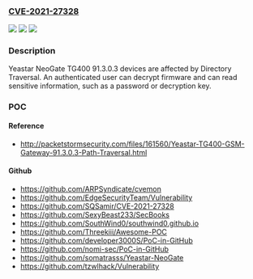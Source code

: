 ### [CVE-2021-27328](https://cve.mitre.org/cgi-bin/cvename.cgi?name=CVE-2021-27328)
![](https://img.shields.io/static/v1?label=Product&message=n%2Fa&color=blue)
![](https://img.shields.io/static/v1?label=Version&message=n%2Fa&color=blue)
![](https://img.shields.io/static/v1?label=Vulnerability&message=n%2Fa&color=brighgreen)

### Description

Yeastar NeoGate TG400 91.3.0.3 devices are affected by Directory Traversal. An authenticated user can decrypt firmware and can read sensitive information, such as a password or decryption key.

### POC

#### Reference
- http://packetstormsecurity.com/files/161560/Yeastar-TG400-GSM-Gateway-91.3.0.3-Path-Traversal.html

#### Github
- https://github.com/ARPSyndicate/cvemon
- https://github.com/EdgeSecurityTeam/Vulnerability
- https://github.com/SQSamir/CVE-2021-27328
- https://github.com/SexyBeast233/SecBooks
- https://github.com/SouthWind0/southwind0.github.io
- https://github.com/Threekiii/Awesome-POC
- https://github.com/developer3000S/PoC-in-GitHub
- https://github.com/nomi-sec/PoC-in-GitHub
- https://github.com/somatrasss/Yeastar-NeoGate
- https://github.com/tzwlhack/Vulnerability

